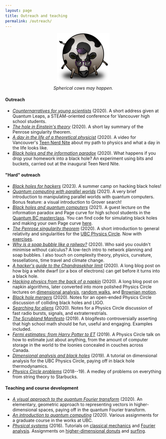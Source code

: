 ```yaml
---
layout: page
title: Outreach and teaching
permalink: /outreach/
---
```



<!--I think science is a great way to get to know the world, and a -->
<!--beautiful thing to share! I list some of my outreach and teaching -->
<!--efforts below. -->

<figure>
    <div style="text-align:center"><img src ="/images/cow.png" width="40%" />
    <figcaption><i>Spherical cows may happen.</i></figcaption>
	</div>
</figure>

#### Outreach

- [*Counternarratives for young scientists*](https://hapax.github.io/assets/reality) (2020). A
  short address given at Quantum Leaps, a
  STEAM-oriented conference for Vancouver high school students.
- [*The hole in Einstein's theory*](assets/penrose.pdf) (2020). A short
  lay summary of the Penrose singularity theorem.
- [*A day in the life of a theoretical physicist*](https://www.youtube.com/watch?v=brS_7DUmFRk)
(2020). A video for Vancouver's
[Teen Nerd Nite](https://teennerdnite.wordpress.com/) about my path to
physics and what a day in the life looks like.
- [*Black holes and the information paradox*](assets/tnn.pdf)
  (2020). What happens if you drop your homework into a black hole?
  An experiment using bits and buckets, carried out at the inaugural
  Teen Nerd Nite.

#### "Hard" outreach

- [*Black holes for hackers*](assets/visst-slides.pdf) (2023). A
  summer camp on hacking black holes!
- [*Quantum computing with parallel worlds*](assets/tnn-qc.pdf)
  (2021). A very brief introduction to manipulating parallel worlds
  with quantum computers. Bonus feature: a visual introduction to Grover search!
- [*Black holes and quantum computers*](assets/bh-qc.pdf)
  (2021). A guest lecture on the information paradox and Page
  curve for high school students in the
  [Quantum BC masterclass](http://quantum-bc.ca/learn/diversifying-talent-in-quantum-computing/programming/masterclass/). You
  can find code for simulating black holes and making your own
  Page curve [here](assets/black-hole-simulator.py).
- [*The Penrose singularity theorem*](assets/singularity.pdf)
  (2020). A short introduction to general relativity and singularities for
  the [UBC Physics Circle](https://outreach.phas.ubc.ca/events/metro-vancouver-physics-circle/). Now
  with [exercises](assets/sing-problems.pdf).
- [*Why is a soap bubble like a railway?*](https://arxiv.org/pdf/2008.09611.pdf)
  (2020). Who said you couldn't minimise without calculus? A low-tech
  intro to network planning and soap bubbles. I also touch on complexity theory, physics, curvature,
  tessellations, time travel and climate change.
- [*A hacker's guide to the Chandrasekhar limit*](https://hapax.github.io/physics/hacks/chandra/)
  (2020). A long blog post on how big a white dwarf
  (or a box of electrons) can get before it turns into a black hole.
- [*Hacking physics from the back of a napkin*](https://hapax.github.io/physics/teaching/hacks/napkin-hacks/) (2020). A
  long blog post on napkin algorithms, later converted into more
  polished Physics Circle lectures on [dimensional analysis](assets/dim-slides.pdf),
  [random walks](assets/random-slides.pdf), and
  [Brownian motion](assets/brownian-slides.pdf).
- [*Black hole mergers*](assets/colliding-black-holes.pdf) (2020). Notes for
    an open-ended Physics Circle discussion of colliding black holes and LIGO.
- [*Searching for aliens*]({{hapax.github.io}}/assets/ET-phone-home.pdf)
  (2020). Notes for a Physics Circle discussion of fast
  radio bursts, signals, and extraterrestrials.
- [*The Scrubland Manifesto*](https://hapax.github.io/maths/teaching/hacks/scrubland/)
  (2019). A blogifesto controversially asserting that high
  school math should be fun, useful and engaging. Examples included.
- [*Fermi estimates: from Harry Potter to ET*](assets/fermi-estimates.pdf) (2019). A
	Physics Circle talk on how to estimate just about anything,
	from the amount of computer storage in the world to the loonies concealed in couches across Canada.
- [*Dimensional analysis and black holes*](assets/dimensional-analysis.pdf)
    (2019). A tutorial on dimensional analysis for the UBC
    Physics Circle, paying off in black hole thermodynamics.
- [*Physics Circle problems*](assets/circle-probs.pdf) (2018--19). A medley of problems on everything from string theory to Starbucks.

#### Teaching and course development

- [*A visual approach to the quantum Fourier transform*](https://hapax.github.io/assets/visual-qft)
  (2020). An elementary, geometric approach to representing vectors in
  higher-dimensional spaces, paying off in the quantum Fourier transform.
- [*An introduction to quantum computing*](assets/big-qc.pdf) (2020).
  Various assignments for a graduate
  course in the works at UBC.
- [*Physical systems*](https://archive.handbook.unimelb.edu.au/view/2016/phyc20014)
  (2016). Tutorials on [classical mechanics]({{hapax.github.io}}/assets/classical-tutes-full.pdf)
  and
  [Fourier analysis]({{hapax.github.io}}/assets/fourier-tutes-full.pdf). Assignments
  on [higher-dimensional donuts]({{hapax.github.io}}/assets/physical-systems-a2.pdf) and [surfing]({{hapax.github.io}}/assets/physical-systems-a3.pdf).
